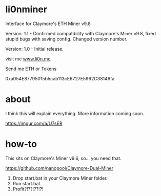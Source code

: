 # li0nminer
Interface for Claymore's ETH Miner v9.8

Version: 1.1 - Confirmed compatibility with Claymore's Miner v9.8, fixed stupid bugs with saving config. Changed version number.

Version: 1.0 - Initial release.

visit me www.li0n.me

Send me ETH or Tokens

0xa054E87795015b5cab113cE6727E5962C38146fa

# about
I think this will explain everything. More information coming soon.

https://imgur.com/a/U7sER

# how-to
This sits on Claymore's Miner v9.6, so... you need that. 

https://github.com/nanopool/Claymore-Dual-Miner

1. Drop start.bat in your Claymore Miner folder. 
2. Run start.bat.
3. Profit?!??!??!?!

